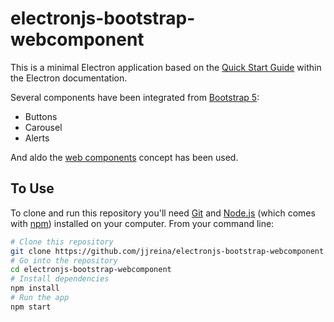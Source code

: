 # electronjs-bootstrap-webcomponent

This is a minimal Electron application based on the [Quick Start Guide](https://electronjs.org/docs/tutorial/quick-start) within the Electron documentation.

Several components have been integrated  from [Bootstrap 5](https://getbootstrap.com/docs/5.0/getting-started/introduction/):
* Buttons
* Carousel
* Alerts

And aldo the [web components](https://www.webcomponents.org/) concept has been used.

## To Use

To clone and run this repository you'll need [Git](https://git-scm.com) and [Node.js](https://nodejs.org/en/download/) (which comes with [npm](http://npmjs.com)) installed on your computer. From your command line:

```bash
# Clone this repository
git clone https://github.com/jjreina/electronjs-bootstrap-webcomponent
# Go into the repository
cd electronjs-bootstrap-webcomponent
# Install dependencies
npm install
# Run the app
npm start
```
